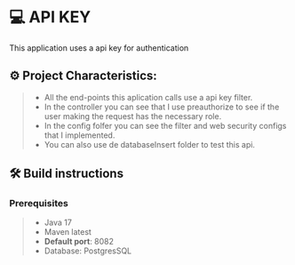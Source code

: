 # 💻 API KEY
 This application uses a api key for authentication 

## ⚙️ Project Characteristics:
> - All the end-points this aplication calls use a api key filter.
> - In the controller you can see that I use preauthorize to see if the user making the request has the necessary role.
> - In the config folfer you can see the filter and web security configs that I implemented. 
> - You can also use de databaseInsert folder to test this api.

## 🛠️ Build instructions
### Prerequisites
> - Java 17
> - Maven latest
> - **Default port**: 8082
> - Database: PostgresSQL


